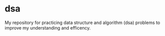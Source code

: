 # dsa

My repository for practicing data structure and algorithm (dsa) problems to improve my understanding and efficency.
